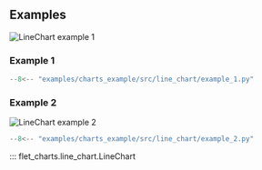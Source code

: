 ## Examples

![LineChart example 1](examples/charts_example/src/line_chart/example_1.gif)

### Example 1

```python
--8<-- "examples/charts_example/src/line_chart/example_1.py"
```

### Example 2

![LineChart example 2](examples/charts_example/src/line_chart/example_2.gif)

```python
--8<-- "examples/charts_example/src/line_chart/example_2.py"
```

::: flet_charts.line_chart.LineChart
